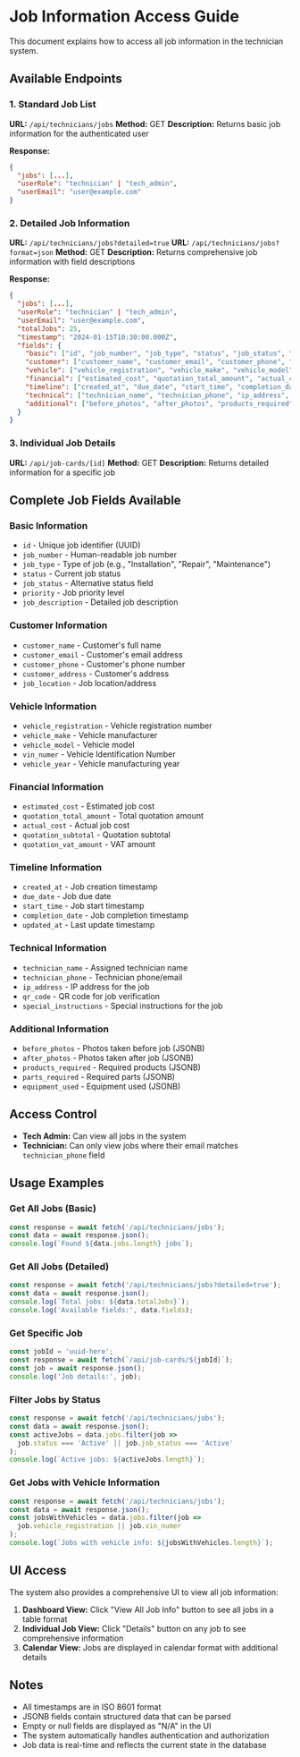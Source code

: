 # Job Information Access Guide

This document explains how to access all job information in the technician system.

## Available Endpoints

### 1. Standard Job List
**URL:** `/api/technicians/jobs`
**Method:** GET
**Description:** Returns basic job information for the authenticated user

**Response:**
```json
{
  "jobs": [...],
  "userRole": "technician" | "tech_admin",
  "userEmail": "user@example.com"
}
```

### 2. Detailed Job Information
**URL:** `/api/technicians/jobs?detailed=true`
**URL:** `/api/technicians/jobs?format=json`
**Method:** GET
**Description:** Returns comprehensive job information with field descriptions

**Response:**
```json
{
  "jobs": [...],
  "userRole": "technician" | "tech_admin",
  "userEmail": "user@example.com",
  "totalJobs": 25,
  "timestamp": "2024-01-15T10:30:00.000Z",
  "fields": {
    "basic": ["id", "job_number", "job_type", "status", "job_status", "priority", "job_description"],
    "customer": ["customer_name", "customer_email", "customer_phone", "customer_address", "job_location"],
    "vehicle": ["vehicle_registration", "vehicle_make", "vehicle_model", "vin_numer", "vehicle_year"],
    "financial": ["estimated_cost", "quotation_total_amount", "actual_cost", "quotation_subtotal"],
    "timeline": ["created_at", "due_date", "start_time", "completion_date", "updated_at"],
    "technical": ["technician_name", "technician_phone", "ip_address", "qr_code", "special_instructions"],
    "additional": ["before_photos", "after_photos", "products_required", "parts_required", "equipment_used"]
  }
}
```

### 3. Individual Job Details
**URL:** `/api/job-cards/[id]`
**Method:** GET
**Description:** Returns detailed information for a specific job

## Complete Job Fields Available

### Basic Information
- `id` - Unique job identifier (UUID)
- `job_number` - Human-readable job number
- `job_type` - Type of job (e.g., "Installation", "Repair", "Maintenance")
- `status` - Current job status
- `job_status` - Alternative status field
- `priority` - Job priority level
- `job_description` - Detailed job description

### Customer Information
- `customer_name` - Customer's full name
- `customer_email` - Customer's email address
- `customer_phone` - Customer's phone number
- `customer_address` - Customer's address
- `job_location` - Job location/address

### Vehicle Information
- `vehicle_registration` - Vehicle registration number
- `vehicle_make` - Vehicle manufacturer
- `vehicle_model` - Vehicle model
- `vin_numer` - Vehicle Identification Number
- `vehicle_year` - Vehicle manufacturing year

### Financial Information
- `estimated_cost` - Estimated job cost
- `quotation_total_amount` - Total quotation amount
- `actual_cost` - Actual job cost
- `quotation_subtotal` - Quotation subtotal
- `quotation_vat_amount` - VAT amount

### Timeline Information
- `created_at` - Job creation timestamp
- `due_date` - Job due date
- `start_time` - Job start timestamp
- `completion_date` - Job completion timestamp
- `updated_at` - Last update timestamp

### Technical Information
- `technician_name` - Assigned technician name
- `technician_phone` - Technician phone/email
- `ip_address` - IP address for the job
- `qr_code` - QR code for job verification
- `special_instructions` - Special instructions for the job

### Additional Information
- `before_photos` - Photos taken before job (JSONB)
- `after_photos` - Photos taken after job (JSONB)
- `products_required` - Required products (JSONB)
- `parts_required` - Required parts (JSONB)
- `equipment_used` - Equipment used (JSONB)

## Access Control

- **Tech Admin:** Can view all jobs in the system
- **Technician:** Can only view jobs where their email matches `technician_phone` field

## Usage Examples

### Get All Jobs (Basic)
```javascript
const response = await fetch('/api/technicians/jobs');
const data = await response.json();
console.log(`Found ${data.jobs.length} jobs`);
```

### Get All Jobs (Detailed)
```javascript
const response = await fetch('/api/technicians/jobs?detailed=true');
const data = await response.json();
console.log(`Total jobs: ${data.totalJobs}`);
console.log('Available fields:', data.fields);
```

### Get Specific Job
```javascript
const jobId = 'uuid-here';
const response = await fetch(`/api/job-cards/${jobId}`);
const job = await response.json();
console.log('Job details:', job);
```

### Filter Jobs by Status
```javascript
const response = await fetch('/api/technicians/jobs');
const data = await response.json();
const activeJobs = data.jobs.filter(job => 
  job.status === 'Active' || job.job_status === 'Active'
);
console.log(`Active jobs: ${activeJobs.length}`);
```

### Get Jobs with Vehicle Information
```javascript
const response = await fetch('/api/technicians/jobs');
const data = await response.json();
const jobsWithVehicles = data.jobs.filter(job => 
  job.vehicle_registration || job.vin_numer
);
console.log(`Jobs with vehicle info: ${jobsWithVehicles.length}`);
```

## UI Access

The system also provides a comprehensive UI to view all job information:

1. **Dashboard View:** Click "View All Job Info" button to see all jobs in a table format
2. **Individual Job View:** Click "Details" button on any job to see comprehensive information
3. **Calendar View:** Jobs are displayed in calendar format with additional details

## Notes

- All timestamps are in ISO 8601 format
- JSONB fields contain structured data that can be parsed
- Empty or null fields are displayed as "N/A" in the UI
- The system automatically handles authentication and authorization
- Job data is real-time and reflects the current state in the database
